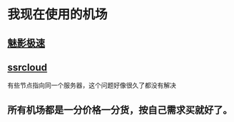 # 我现在使用的机场

## [魅影极速](https://docs.nameless13.com/kejin)

## [ssrcloud](https://www.clashcloud.net/#/auth/register?code=BDcQ)
有些节点指向同一个服务器，这个问题好像很久了都没有解决

##  所有机场都是一分价格一分货，按自己需求买就好了。

